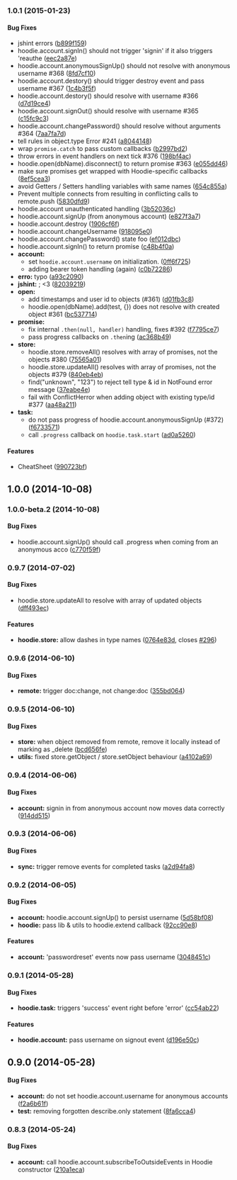 <a name="1.0.1"></a>
### 1.0.1 (2015-01-23)


#### Bug Fixes

* jshint errors ([b899f159](https://github.com/hoodiehq/hoodie.js/commit/b899f1594c12bec99a36848bfc8ee2749d931f0c))
* hoodie.account.signIn() should not trigger 'signin' if it also triggers 'reauthe ([eec2a87e](https://github.com/hoodiehq/hoodie.js/commit/eec2a87e3ef5630622a68c1a64a9472d24afa2cd))
* hoodie.account.anonymousSignUp() should not resolve with anonymous username #368 ([8fd7cf10](https://github.com/hoodiehq/hoodie.js/commit/8fd7cf10af509974929292d238750b2090445842))
* hoodie.account.destory() should trigger destroy event and pass username #367 ([1c4b3f5f](https://github.com/hoodiehq/hoodie.js/commit/1c4b3f5f309684a08b97a637d2a3be2972944a2d))
* hoodie.account.destory() should resolve with username #366 ([d7d19ce4](https://github.com/hoodiehq/hoodie.js/commit/d7d19ce4d35bb979b36b39bdfb66a307c6e1aba5))
* hoodie.account.signOut() should resolve with username #365 ([c15fc9c3](https://github.com/hoodiehq/hoodie.js/commit/c15fc9c3429025625e92236f2b71b54a4aeb72f4))
* hoodie.account.changePassword() should resolve without arguments #364 ([7aa7fa7d](https://github.com/hoodiehq/hoodie.js/commit/7aa7fa7dc519b332c0cc9f7c50ef169275fc9443))
* tell rules in object.type Error #241 ([a8044148](https://github.com/hoodiehq/hoodie.js/commit/a8044148181d29e2ed2fb87e6ff4fad34964104d))
* wrap `promise.catch` to pass custom callbacks ([b2997bd2](https://github.com/hoodiehq/hoodie.js/commit/b2997bd2b1233832767d1ce4e294409ae3686ca5))
* throw errors in event handlers on next tick #376 ([198bf4ac](https://github.com/hoodiehq/hoodie.js/commit/198bf4ac30429603be13018530c69ed23cf831ed))
* hoodie.open(dbName).disconnect() to return promise #363 ([e055dd46](https://github.com/hoodiehq/hoodie.js/commit/e055dd46cd1e2585be0ccd86797293ed3c38aca3))
* make sure promises get wrapped with Hoodie-specific callbacks ([8ef5cea3](https://github.com/hoodiehq/hoodie.js/commit/8ef5cea3f974feaf3866ed2ced6b8713c5b33b9d))
* avoid Getters / Setters handling variables with same names ([654c855a](https://github.com/hoodiehq/hoodie.js/commit/654c855a25f0d80b2b83e16a5580d2cb5e61ad6d))
* Prevent multiple connects from resulting in conflicting calls to remote.push ([5830dfd9](https://github.com/hoodiehq/hoodie.js/commit/5830dfd9f1a40f8c112f9c9ad4c79e15321df3a3))
* hoodie.account unauthenticated handling ([3b52036c](https://github.com/hoodiehq/hoodie.js/commit/3b52036cb3037c5482450f73936dfd2d1e83ee60))
* hoodie.account.signUp (from anonymous account) ([e827f3a7](https://github.com/hoodiehq/hoodie.js/commit/e827f3a7e338535ea6f57f0e52ab77770e178157))
* hoodie.account.destroy ([1906cf6f](https://github.com/hoodiehq/hoodie.js/commit/1906cf6f7d83ae2b57d9e685fc83bb5d898c61cf))
* hoodie.account.changeUsername ([918095e0](https://github.com/hoodiehq/hoodie.js/commit/918095e063da2042b2efc1d39847c3ca0958ef60))
* hoodie.account.changePassword() state foo ([ef012dbc](https://github.com/hoodiehq/hoodie.js/commit/ef012dbce46a507f3205256d7d65425e81f95e6c))
* hoodie.account.signIn() to return promise ([c48b4f0a](https://github.com/hoodiehq/hoodie.js/commit/c48b4f0a1e76134d1901ee6270c9ee0598d4308f))
* **account:**
  * set `hoodie.account.username` on initialization. ([0ff6f725](https://github.com/hoodiehq/hoodie.js/commit/0ff6f72572e39ea4d07138912aa69e6cc56c7c76))
  * adding bearer token handling (again) ([c0b72286](https://github.com/hoodiehq/hoodie.js/commit/c0b722864eacf045f84a61e6ac2a4535638af66d))
* **erro:** typo ([a93c2090](https://github.com/hoodiehq/hoodie.js/commit/a93c20909fd13b130e846bb48fb44a206379d37e))
* **jshint:** ; <3 ([82039219](https://github.com/hoodiehq/hoodie.js/commit/820392197c707e07767bd1cff748a15ae6fdc56a))
* **open:**
  * add timestamps and user id to objects (#361) ([d01fb3c8](https://github.com/hoodiehq/hoodie.js/commit/d01fb3c882613fc51e1c6e1e7aaf9ca2bb8ea9f6))
  * hoodie.open(dbName).add(test, {}) does not resolve with created object #361 ([bc537714](https://github.com/hoodiehq/hoodie.js/commit/bc53771469f5a37a0d610a819c84dfed32e9006f))
* **promise:**
  * fix internal `.then(null, handler)` handling, fixes #392 ([f7795ce7](https://github.com/hoodiehq/hoodie.js/commit/f7795ce7e5aee402e82fe45afcd679159f90f0da))
  * pass progress callbacks on `.then`ing ([ac368b49](https://github.com/hoodiehq/hoodie.js/commit/ac368b4953f8ba6cf3bea84a4347ac238fbb437e))
* **store:**
  * hoodie.store.removeAll() resolves with array of promises, not the objects #380 ([75565a01](https://github.com/hoodiehq/hoodie.js/commit/75565a01923f96d87111c15d334716a0d758d19d))
  * hoodie.store.updateAll() resolves with array of promises, not the objects #379 ([840eb4eb](https://github.com/hoodiehq/hoodie.js/commit/840eb4eb4659e8f2a7b0396590bc032dcb6742bf))
  * find("unknown", "123") to reject tell type & id in NotFound error message ([37eabe4e](https://github.com/hoodiehq/hoodie.js/commit/37eabe4ec141acbd26b9b5e6f7df38d19e40f196))
  * fail with ConflictHerror when adding object with existing type/id #377 ([aa48a211](https://github.com/hoodiehq/hoodie.js/commit/aa48a2116b8d77684cf0d0b549595371be63c5cb))
* **task:**
  * do not pass progress of hoodie.account.anonymousSignUp (#372) ([f6733571](https://github.com/hoodiehq/hoodie.js/commit/f67335717d8eb63a5dd5a31003cf1ef4e7f2b5b9))
  * call `.progress` callback on `hoodie.task.start` ([ad0a5260](https://github.com/hoodiehq/hoodie.js/commit/ad0a52609981ec4971634dd0d0cc6c239a7482e7))


#### Features

* CheatSheet ([990723bf](https://github.com/hoodiehq/hoodie.js/commit/990723bfd347fae9eacfd930716965e4eaa3ae7c))


<a name="1.0.0"></a>
## 1.0.0 (2014-10-08)


<a name="1.0.0-beta.2"></a>
### 1.0.0-beta.2 (2014-10-08)


#### Bug Fixes

* hoodie.account.signUp() should call .progress when coming from an anonymous acco ([c770f59f](https://github.com/hoodiehq/hoodie.js/commit/c770f59f6f0dcbd43e848cee64366bf1c47450a5))


<a name="0.9.7"></a>
### 0.9.7 (2014-07-02)


#### Bug Fixes

* hoodie.store.updateAll to resolve with array of updated objects ([dff493ec](https://github.com/hoodiehq/hoodie.js/commit/dff493ec992e77b6a0c4fab69113e0efa64abedc))


#### Features

* **hoodie.store:** allow dashes in type names ([0764e83d](https://github.com/hoodiehq/hoodie.js/commit/0764e83d74264cfc67f06297ae4274b125a35f5d), closes [#296](https://github.com/hoodiehq/hoodie.js/issues/296))


<a name="0.9.6"></a>
### 0.9.6 (2014-06-10)


#### Bug Fixes

* **remote:** trigger doc:change, not change:doc ([355bd064](https://github.com/hoodiehq/hoodie.js/commit/355bd0642185c517647fff3564cc3723a8baa223))


<a name="0.9.5"></a>
### 0.9.5 (2014-06-10)


#### Bug Fixes

* **store:** when object removed from remote, remove it locally instead of marking as _delete ([bcd656fe](https://github.com/hoodiehq/hoodie.js/commit/bcd656fe959e6e8c842c7e13d81ba864cc570170))
* **utils:** fixed store.getObject / store.setObject behaviour ([a4102a69](https://github.com/hoodiehq/hoodie.js/commit/a4102a69db2f917b7db282d34c7b45a87888acec))


<a name="0.9.4"></a>
### 0.9.4 (2014-06-06)


#### Bug Fixes

* **account:** signin in from anonymous account now moves data correctly ([914dd515](https://github.com/hoodiehq/hoodie.js/commit/914dd515ee80fedda8afe92bffa1ff0b9437f3e5))


<a name="0.9.3"></a>
### 0.9.3 (2014-06-06)


#### Bug Fixes

* **sync:** trigger remove events for completed tasks ([a2d94fa8](https://github.com/hoodiehq/hoodie.js/commit/a2d94fa88c90669d2aee8998d8840a710d919781))


<a name="0.9.2"></a>
### 0.9.2 (2014-06-05)


#### Bug Fixes

* **account:** hoodie.account.signUp() to persist username ([5d58bf08](https://github.com/hoodiehq/hoodie.js/commit/5d58bf088159d907473151073580c5ec7cc2845d))
* **hoodie:** pass lib & utils to hoodie.extend callback ([92cc90e8](https://github.com/hoodiehq/hoodie.js/commit/92cc90e8c1be7cca3cd882ab201e6cd5babaabfe))


#### Features

* **account:** 'passwordreset' events now pass username ([3048451c](https://github.com/hoodiehq/hoodie.js/commit/3048451cf4517fcf0f193d31e3af72cd09af15c6))


<a name="0.9.1"></a>
### 0.9.1 (2014-05-28)


#### Bug Fixes

* **hoodie.task:** triggers 'success' event right before 'error' ([cc54ab22](https://github.com/hoodiehq/hoodie.js/commit/cc54ab22f04ebb3460edf8dd87c2990f802912e5))


#### Features

* **hoodie.account:** pass username on signout event ([d196e50c](https://github.com/hoodiehq/hoodie.js/commit/d196e50c62371015b9ec4d031e4824b721073adb))


<a name="0.9.0"></a>
## 0.9.0 (2014-05-28)


#### Bug Fixes

* **account:** do not set hoodie.account.username for anonymous accounts ([f2a6b61f](https://github.com/hoodiehq/hoodie.js/commit/f2a6b61fbaddc8c6be6fe3f78d1216ea84cb5f93))
* **test:** removing forgotten describe.only statement ([8fa6cca4](https://github.com/hoodiehq/hoodie.js/commit/8fa6cca4c78ad18c110d14b07e02c01e7a77e1ed))


<a name="0.8.3"></a>
### 0.8.3 (2014-05-24)


#### Bug Fixes

* **account:** call hoodie.account.subscribeToOutsideEvents in Hoodie constructor ([210a1eca](https://github.com/hoodiehq/hoodie.js/commit/210a1eca1f20152ee972c7cd9da4b79527fb4785))


